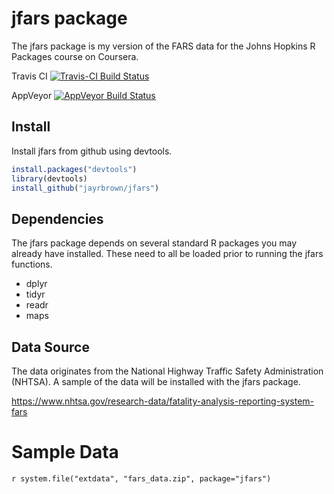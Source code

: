 # jfars package

The jfars package is my version of the FARS data for the Johns Hopkins R Packages course on Coursera.

Travis CI 
[![Travis-CI Build Status](https://travis-ci.org/jayrbrown/jfars.svg?branch=master)](https://travis-ci.org/jayrbrown/jfars)

AppVeyor 
[![AppVeyor Build Status](https://ci.appveyor.com/api/projects/status/github/jayrbrown/jfars?branch=master&svg=true)](https://ci.appveyor.com/project/jayrbrown/jfars)


## Install

Install jfars from github using devtools.

```r
install.packages("devtools")
library(devtools)
install_github("jayrbrown/jfars")
```

## Dependencies

The jfars package depends on several standard R packages you may already have installed. These need to all be loaded prior to running the jfars functions.

* dplyr
* tidyr
* readr 
* maps 

## Data Source

The data originates from the National Highway Traffic Safety Administration (NHTSA). A sample of the data will be installed with the jfars package.

https://www.nhtsa.gov/research-data/fatality-analysis-reporting-system-fars

# Sample Data

`r system.file("extdata", "fars_data.zip", package="jfars")`

